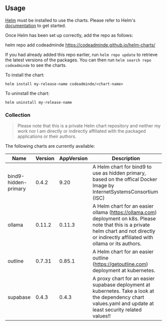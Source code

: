 ## Usage

[Helm](https://helm.sh) must be installed to use the charts. Please refer to
Helm's [documentation](https://helm.sh/docs) to get started.

Once Helm has been set up correctly, add the repo as follows:

  helm repo add codeadminde https://codeadminde.github.io/helm-charts/

If you had already added this repo earlier, run `helm repo update` to retrieve
the latest versions of the packages. You can then run `helm search repo
codeadminde` to see the charts.

To install the <chart-name> chart:

    helm install my-release-name codeadminde/<chart-name>

To uninstall the chart:

    helm uninstall my-release-name

### Collection

> Please note that this is a private Helm chart repository and neither my work nor I am directly or indirectly affiliated with the packaged applications or their authors.

The following charts are currently available:

| Name | Version | AppVersion | Description |
|------|---------|------------|-------------|
| bind9-hidden-primary | 0.4.2 | 9.20 | A Helm chart for bind9 to use as hidden primary, based on the offical Docker Image by InternetSystemsConsortium (ISC) |
| ollama | 0.11.2 | 0.11.3 | A Helm chart for an easier ollama (https://ollama.com) deployment on k8s. Please note that this is a private helm chart and not directly or indirectly affiliated with ollama or its authors. |
| outline | 0.7.31 | 0.85.1 | A Helm chart for an easier outline (https://getoutline.com) deployment at kubernetes. |
| supabase | 0.4.3 | 0.4.3 | A proxy chart for an easier supabase deployment at kubernetes. Take a look at the dependency chart values.yaml and update at least security related values!! |


